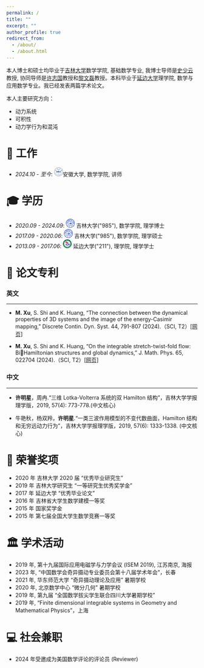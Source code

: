 ```yaml
---
permalink: /
title: ""
excerpt: ""
author_profile: true
redirect_from: 
  - /about/
  - /about.html
---
```




<span class='anchor' id='about-me'></span>

本人博士和硕士均毕业于[吉林大学](https://math.jlu.edu.cn)数学学院, 基础数学专业, 我博士导师是[史少云](https://math.jlu.edu.cn/info/1061/9135.htm)教授, 协同导师是[许志国](https://math.jlu.edu.cn/info/1061/15734.htm)教授和[黎文磊](https://math.jlu.edu.cn/info/1061/15732.htm)教授。本科毕业于[延边大学](https://math.ybu.edu.cn)理学院, 数学与应用数学专业。我已经发表两篇学术论文。

本人主要研究方向：
- 动力系统
- 可积性
- 动力学行为和混沌


# 🏢 工作
- *2024.10 - 至今*:  <a href="https://www.ahu.edu.cn/"><img class="svg" src="/images/AHU_logo.svg" width="23pt"></a>安徽大学, 数学学院, 讲师
  


<span class='anchor' id='-xl'></span>

# 🎓 学历
- *2020.09 - 2024.09*:  <a href="https://www.jlu.edu.cn/"><img class="svg" src="/images/JLU_logo.svg" width="23pt"></a> 吉林大学("985"), 数学学院, 理学博士
- *2017.09 - 2020.06*:  <a href="https://www.jlu.edu.cn/"><img class="svg" src="/images/JLU_logo.svg" width="23pt"></a> 吉林大学("985"), 数学学院, 理学硕士
- *2013.09 - 2017.06*:  <a href="https://www.ybu.edu.cn/"><img class="svg" src="/images/YBU_logo.svg" width="23pt"></a> 延边大学("211"), 理学院, 理学学士
 
<span class='anchor' id='-lwzl'></span>

# 📝 论文专利

### 英文
---


- **M. Xu**, S. Shi and K. Huang, “The connection between the dynamical properties of 3D systems and the image of the energy-Casimir mapping,” Discrete Contin. Dyn. Syst. 44, 791-807 (2024).（SCI, T2）[[网页]](https://www.aimsciences.org//article/doi/10.3934/dcds.2023126)


- **M. Xu**, S. Shi and K. Huang, “On the integrable stretch-twist-fold flow: BiHamiltonian structures and global dynamics,” J. Math. Phys. 65, 022704 
(2024).（SCI, T2）[[网页]](https://doi.org/10.1063/5.0185673) 



### 中文
---

- **许明星**，周冉.“三维 Lotka-Volterra 系统的双 Hamilton 结构”，吉林大学学报理学版，2019, 57(4): 773-778.(中文核心) 

- 牛艳秋，杨双羚，**许明星**.“一类三波作用模型的不变代数曲面，Hamilton 结构和无穷远动力行为”，吉林大学学报理学版，2019, 57(6): 1333-1338. (中文核心)


<span class='anchor' id='-ryjx'></span>

# 🏅 荣誉奖项  
- 2020 年 吉林大学 2020 届 “优秀毕业研究生”
- 2019 年 吉林大学研究生 “一等研究生优秀奖学金”
- 2017 年 延边大学 “优秀毕业论文”
- 2016 年 吉林省大学生数学建模一等奖
- 2015 年 国家奖学金
- 2015 年 第七届全国大学生数学竞赛一等奖

<span class='anchor' id='-xshy'></span>

# 🏛️ 学术活动
- 2019 年, 第十九届国际应用电磁学与力学会议 (ISEM 2019), 江苏南京, 海报
- 2023 年, “中国数学会奇异摄动专业委员会第十八届学术年会”，长春
- 2021 年, 华东师范大学 “奇异摄动理论及应用” 暑期学校
- 2020 年, 北京数学中心 “微分几何” 暑期学校
- 2019 年, 第九届 “全国数学拔尖学生联合四川大学暑期学校”
- 2019 年, “Finite dimensional integrable systems in Geometry and Mathematical Physics”，上海

<span class='anchor' id='-gzsx'></span>

# 💻 社会兼职
- 2024 年受邀成为美国数学评论的评论员 (Reviewer)
